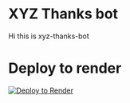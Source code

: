 # XYZ Thanks bot
Hi this is xyz-thanks-bot

# Deploy to render
[![Deploy to Render](https://render.com/images/deploy-to-render-button.svg)](https://render.com/deploy?repo=https://github.com/Miguel-Hara/Xyz-ke-liye-thanks-bot)